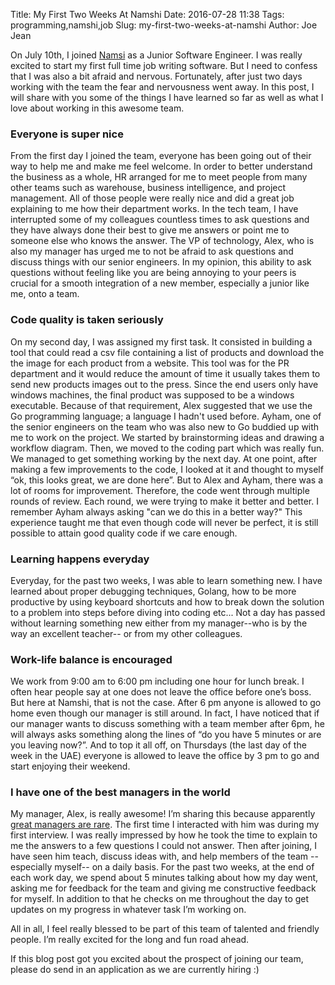 Title: My First Two Weeks At Namshi
Date: 2016-07-28 11:38
Tags: programming,namshi,job
Slug: my-first-two-weeks-at-namshi
Author: Joe Jean

On July 10th, I joined [Namsi](https://namshi.com/) as a Junior Software Engineer. I was really excited to start my first full time job writing software. But I need to confess that I was also a bit afraid and nervous. Fortunately, after just two days working with the team the fear and nervousness went away. In this post, I will share with you some of the things I have learned so far as well as what I love about working in this awesome team.

### Everyone is super nice
From the first day I joined the team, everyone has been going out of their way to help me and make me feel welcome. In order to better understand the business as a whole, HR arranged for me to meet people from many other teams such as warehouse, business intelligence, and project management. All of those people were really nice and did a great job explaining to me how their department works. 
In the tech team, I have interrupted some of my colleagues countless times to ask questions and they have always done their best to give me answers or point me to someone else who knows the answer. The VP of technology, Alex, who is also my manager has urged me to not be afraid to ask questions and discuss things with our senior engineers. In my opinion, this ability to ask questions without feeling like you are being annoying to your peers is crucial for a smooth integration of a new member, especially a junior like me, onto a team.

### Code quality is taken seriously
On my second day, I was assigned my first task. It consisted in building a tool that could read a csv file containing a list of products and download the the image for each product from a website. This tool was for the PR department and it would reduce the amount of time it usually takes them to send new products images out to the press. Since the end users only have windows machines, the final product was supposed to be a windows executable. Because of that requirement, Alex suggested that we use the Go programming language; a language I hadn't used before. Ayham, one of the senior engineers on the team who was also new to Go buddied up with me to work on the project. 
We started by brainstorming ideas and drawing a workflow diagram. Then, we moved to the coding part which was really fun. We managed to get something working by the next day. At one point, after making a few improvements to the code, I looked at it and thought to myself “ok, this looks great, we are done here”. But to Alex and Ayham, there was a lot of rooms for improvement. Therefore, the code went through multiple rounds of review. Each round, we were trying to make it better and better. I remember Ayham always asking "can we do this in a better way?" This experience taught me that even though code will never be perfect, it is still possible to attain good quality code if we care enough.  

### Learning happens everyday
Everyday, for the past two weeks, I was able to learn something new. I have learned about proper debugging techniques, Golang, how to be more productive by using keyboard shortcuts and how to break down the solution to a problem into steps before diving into coding etc... Not a day has passed without learning something new either from my manager--who is by the way an excellent teacher-- or from my other colleagues. 

### Work-life balance is encouraged
We work from 9:00 am to 6:00 pm including one hour for lunch break. I often hear people say at one does not leave the office before one’s boss. But here at Namshi, that is not the case. After 6 pm anyone is allowed to go home even though our manager is still around. In fact, I have noticed that if our manager wants to discuss something with a team member after 6pm, he will always asks something along the lines of “do you have 5 minutes or are you leaving now?”. And to top it all off, on Thursdays (the last day of the week in the UAE) everyone is allowed to leave the office by 3 pm to go and start enjoying their weekend. 

### I have one of the best managers in the world
My manager, Alex, is really awesome! I’m sharing this because apparently [great managers are rare](https://hbr.org/2014/03/why-good-managers-are-so-rare/). The first time I interacted with him was during my first interview. I was really impressed by how he took the time to explain to me the answers to a few questions I could not answer. Then after joining, I have seen him teach, discuss ideas with, and help members  of the team --especially myself-- on a daily basis. 
For the past two weeks, at the end of each work day, we spend about 5 minutes talking about how my day went,  asking me for feedback for the team and giving me constructive feedback for myself. In addition to that he checks on me throughout the day to get updates on my progress in whatever task I’m working on.

All in all, I feel really blessed to be part of this team of talented and friendly people. I’m really excited for the long and fun road ahead. 

If this blog post got you excited  about the prospect of joining our team, please do send in an application as we are currently hiring :) 

